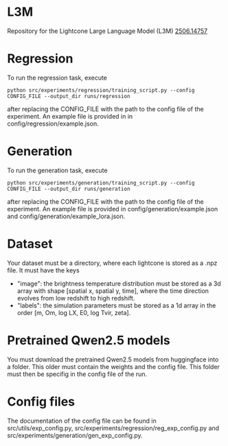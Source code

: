 # L3M

Repository for the Lightcone Large Language Model (L3M) [2506.14757](https://arxiv.org/abs/2506.14757)

# Regression

To run the regression task, execute

```
python src/experiments/regression/training_script.py --config CONFIG_FILE --output_dir runs/regression
```

after replacing the CONFIG_FILE with the path to the config file of the experiment. An example file is provided in in config/regression/example.json.

# Generation

To run the generation task, execute

```
python src/experiments/generation/training_script.py --config CONFIG_FILE --output_dir runs/generation
```

after replacing the CONFIG_FILE with the path to the config file of the experiment. An example file is provided in config/generation/example.json and config/generation/example_lora.json.

# Dataset

Your dataset must be a directory, where each lightcone is stored as a .npz file. It must have the keys
- "image": the brightness temperature distribution must be stored as a 3d array with shape [spatial x, spatial y, time], where the time direction evolves from low redshift to high redshift.
- "labels": the simulation parameters must be stored as a 1d array in the order [m, Om, log LX, E0, log Tvir, zeta].

# Pretrained Qwen2.5 models

You must download the pretrained Qwen2.5 models from huggingface into a folder. This older must contain the weights and the config file. This folder must then be specifig in the config file of the run.

# Config files

The documentation of the config file can be found in src/utils/exp_config.py, src/experiments/regression/reg_exp_config.py and src/experiments/generation/gen_exp_config.py.
